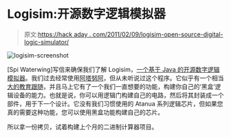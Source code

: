 # Logisim:开源数字逻辑模拟器

> 原文:[https://hack aday . com/2011/02/09/logisim-open-source-digital-logic-simulator/](https://hackaday.com/2011/02/09/logisim-open-source-digital-logic-simulator/)

![](../Images/d05f8f2ed35893b53e79805a0f3050bb.png "logisim-screenshot")

[Spi Waterwing]写信来确保我们了解 Logisim，[一个基于 Java 的开源数字逻辑模拟器](http://ozark.hendrix.edu/~burch/logisim/index.html)。我们过去经常使用[阿塔努阿](http://hackaday.com/2008/12/18/7400-series-logic-simulator/)，但从未听说过这个程序。它似乎有一个相当[大的教育跟随](http://ozark.hendrix.edu/~burch/logisim/usage.html)，并且马上它有了一个我们一直想要的功能，构建你自己的‘黑盒’逻辑设备的能力。也就是说，你可以用逻辑门构建自己的电路，然后将其封装成一个部件，用于下一个设计。它没有我们习惯使用的 Atanua 系列逻辑芯片，但如果您真的需要这种功能，您可以使用黑盒功能构建自己的芯片。

所以拿一份拷贝，试着构建上个月的二进制计算器项目。